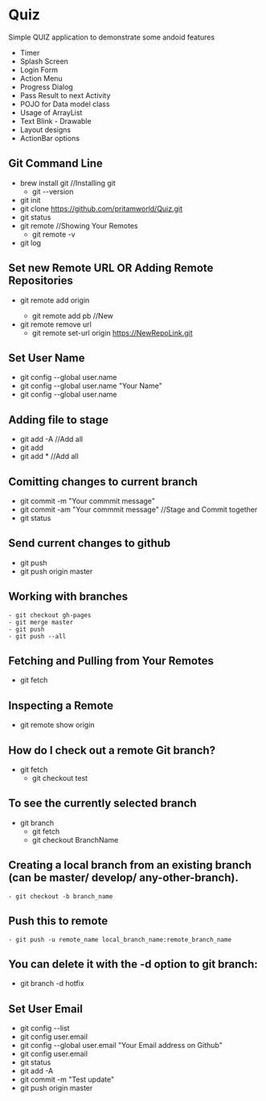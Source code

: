 # Quiz

Simple QUIZ application to demonstrate some andoid features
  - Timer
  - Splash Screen
  - Login Form
  - Action Menu
  - Progress Dialog
  - Pass Result to next Activity
  - POJO for Data model class
  - Usage of ArrayList
  - Text Blink - Drawable 
  - Layout designs
  - ActionBar options
  
  ## Git Command Line 
  - brew install git //Installing git
	- git --version
  - git init 
  - git clone https://github.com/pritamworld/Quiz.git
  - git status
  - git remote //Showing Your Remotes
	- git remote -v
  - git log
  
  ## Set new Remote URL OR Adding Remote Repositories
  
  - git remote add origin <url>
	- git remote add pb <url> //New 
  - git remote remove url
	- git remote set-url origin https://NewRepoLink.git
  
  ## Set User Name
  - git config --global user.name
  - git config --global user.name "Your Name"
  - git config --global user.name
  
  ## Adding file to stage
  - git add -A //Add all
  - git add <File name>
  - git add * //Add all
  
  ## Comitting changes to current branch
  - git commit -m "Your commmit message"
  - git commit -am "Your commmit message" //Stage and Commit together
  - git status
  
  ## Send current changes to github
  - git push  <REMOTENAME> <BRANCHNAME> 
  - git push origin master
  
  ## Working with branches
	- git checkout gh-pages
	- git merge master
	- git push
	- git push --all
	
  ## Fetching and Pulling from Your Remotes
  - git fetch <remote>

  ## Inspecting a Remote
  - git remote show origin

  ## How do I check out a remote Git branch?
  - git fetch
	- git checkout test

  ## To see the currently selected branch
  - git branch
	- git fetch
	- git checkout BranchName

  ## Creating a local branch from an existing branch (can be master/ develop/ any-other-branch).
	- git checkout -b branch_name

  ## Push this to remote
	- git push -u remote_name local_branch_name:remote_branch_name

  ## You can delete it with the -d option to git branch:
  - git branch -d hotfix

  
  ## Set User Email 
  - git config --list
  - git config user.email
  - git config --global user.email "Your Email address on Github"
  - git config user.email
  - git status
  - git add -A
  - git commit -m "Test update"
  - git push origin master
